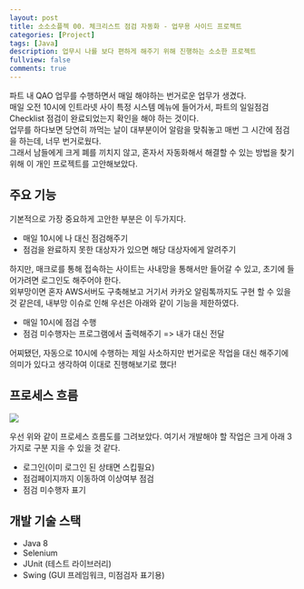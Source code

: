 ```yaml
---
layout: post
title: 소소소플젝 00. 체크리스트 점검 자동화 - 업무용 사이드 프로젝트
categories: [Project]
tags: [Java]
description: 업무시 나를 보다 편하게 해주기 위해 진행하는 소소한 프로젝트
fullview: false
comments: true
---
```


파트 내 QAO 업무를 수행하면서 매일 해야하는 번거로운 업무가 생겼다.  
매일 오전 10시에 인트라넷 사이 특정 시스템 메뉴에 들어가서, 
파트의 일일점검 Checklist 점검이 완료되었는지 확인을 해야 하는 것이다.  
업무를 하다보면 당연히 까먹는 날이 대부분이어 알람을 맞춰놓고 매번 그 시간에 점검을 하는데, 너무 번거로웠다.  
그래서 남들에게 크게 폐를 끼치지 않고, 혼자서 자동화해서 해결할 수 있는 방법을 찾기 위해 이 개인 프로젝트를 고안해보았다.  

## 주요 기능

기본적으로 가장 중요하게 고안한 부분은 이 두가지다.  
* 매일 10시에 나 대신 점검해주기  
* 점검을 완료하지 못한 대상자가 있으면 해당 대상자에게 알려주기

하지만, 매크로를 통해 접속하는 사이트는 사내망을 통해서만 들어갈 수 있고, 초기에 들어가려면 로그인도 해주어야 한다.  
외부망이면 혼자 AWS서버도 구축해보고 거기서 카카오 알림톡까지도 구현 할 수 있을 것 같은데, 내부망 이슈로 인해 우선은 아래와 같이 기능을 제한하였다.  

* 매일 10시에 점검 수행
* 점검 미수행자는 프로그램에서 출력해주기 => 내가 대신 전달

어찌됐던, 자동으로 10시에 수행하는 제일 사소하지만 번거로운 작업을 대신 해주기에 의미가 있다고 생각하여 이대로 진행해보기로 했다!

## 프로세스 흐름

<p style="center">

<img src="https://user-images.githubusercontent.com/75205849/111065442-088d4380-84fd-11eb-99c2-b0691d0e95fa.png">
</p>


우선 위와 같이 프로세스 흐름도를 그려보았다. 여기서 개발해야 할 작업은 크게 아래 3가지로 구분 지을 수 있을 것 같다.  

* 로그인(이미 로그인 된 상태면 스킵필요)  
* 점검페이지까지 이동하여 이상여부 점검  
* 점검 미수행자 표기  

## 개발 기술 스택


* Java 8
* Selenium
* JUnit (테스트 라이브러리)
* Swing (GUI 프레임워크, 미점검자 표기용)

